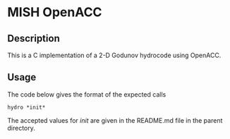 MISH OpenACC
======

Description
-------

This is a C implementation of a 2-D Godunov hydrocode using OpenACC.

Usage
-----

The code below gives the format of the expected calls

````
hydro *init*
````

The accepted values for *init* are given in the README.md file in the parent directory.

